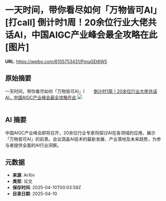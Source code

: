 # 一天时间，带你看尽如何「万物皆可AI」[打call] 倒计时1周！20余位行业大佬共话AI，中国AIGC产业峰会最全攻略在此 [图片]

**URL**: https://weibo.com/6105753431/PmuGEt6W5

## 原始摘要

一天时间，带你看尽如何「万物皆可AI」<span class="url-icon"><img alt="[打call]" src="https://h5.sinaimg.cn/m/emoticon/icon/default/fb_a1dacall-1e0c4593fc.png" style="width:1em; height:1em;" referrerpolicy="no-referrer"></span> <a href="https://weibo.com/ttarticle/p/show?id=2309405153611809423573" data-hide=""><span class="url-icon"><img style="width: 1rem;height: 1rem" src="https://h5.sinaimg.cn/upload/2015/09/25/3/timeline_card_small_article_default.png" referrerpolicy="no-referrer"></span><span class="surl-text">倒计时1周！20余位行业大佬共话AI，中国AIGC产业峰会最全攻略在此</span></a> <img style="" src="https://tvax1.sinaimg.cn/large/006Fd7o3gy1i0at87elthj30rs0fmq59.jpg" referrerpolicy="no-referrer"><br><br>

## AI 摘要

中国AIGC产业峰会即将召开，20余位行业专家将探讨AI在各领域的应用，展示「万物皆可AI」的前景。会议涵盖AI技术的最新发展、产业落地及未来趋势，为参与者提供全面的AI行业洞察。

## 元数据

- **来源**: ArXiv
- **类型**: 论文
- **保存时间**: 2025-04-10T00:03:59Z
- **目录日期**: 2025-04-10
